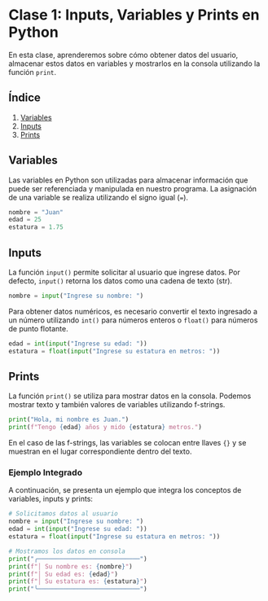 # Clase 1: Inputs, Variables y Prints en Python

En esta clase, aprenderemos sobre cómo obtener datos del usuario, almacenar estos datos en variables y mostrarlos en la consola utilizando la función `print`.

## Índice
1. [Variables](#variables)
2. [Inputs](#inputs)
3. [Prints](#prints)

## Variables
Las variables en Python son utilizadas para almacenar información que puede ser referenciada y manipulada en nuestro programa. La asignación de una variable se realiza utilizando el signo igual (`=`).

```python
nombre = "Juan"
edad = 25
estatura = 1.75
```

## Inputs
La función `input()` permite solicitar al usuario que ingrese datos. Por defecto, `input()` retorna los datos como una cadena de texto (str).

```python
nombre = input("Ingrese su nombre: ")
```

Para obtener datos numéricos, es necesario convertir el texto ingresado a un número utilizando `int()` para números enteros o `float()` para números de punto flotante.

```python
edad = int(input("Ingrese su edad: "))
estatura = float(input("Ingrese su estatura en metros: "))
```

## Prints
La función `print()` se utiliza para mostrar datos en la consola. Podemos mostrar texto y también valores de variables utilizando f-strings.

```python
print("Hola, mi nombre es Juan.")
print(f"Tengo {edad} años y mido {estatura} metros.")
```

En el caso de las f-strings, las variables se colocan entre llaves `{}` y se muestran en el lugar correspondiente dentro del texto.

### Ejemplo Integrado

A continuación, se presenta un ejemplo que integra los conceptos de variables, inputs y prints:

```python
# Solicitamos datos al usuario
nombre = input("Ingrese su nombre: ")
edad = int(input("Ingrese su edad: "))
estatura = float(input("Ingrese su estatura en metros: "))

# Mostramos los datos en consola
print("╭────────────────────────────")
print(f"│ Su nombre es: {nombre}")
print(f"│ Su edad es: {edad}")
print(f"│ Su estatura es: {estatura}")
print("╰────────────────────────────")